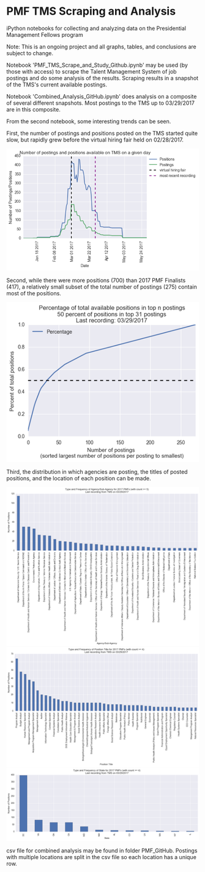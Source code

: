 # PMF TMS Scraping and Analysis
iPython notebooks for collecting and analyzing data on the Presidential Management Fellows program

Note: This is an ongoing project and all graphs, tables, and conclusions are subject to change.

Notebook 'PMF_TMS_Scrape_and_Study_Github.ipynb' may be used (by those with access) to scrape the Talent Management System of job postings and do some analysis of the results. Scraping results in a snapshot of the TMS's current available postings.

Notebook 'Combined_Analysis_GitHub.ipynb' does analysis on a composite of several different snapshots. Most postings to the TMS up to 03/29/2017 are in this composite.

From the second notebook, some interesting trends can be seen.

First, the number of postings and positions posted on the TMS started quite slow, but rapidly grew before the virtual hiring fair held on 02/28/2017.

<img src="./PMF_GitHub/DailyPositionsPostings.png" />

Second, while there were more positions (700) than 2017 PMF Finalists (417), a relatively small subset of the total number of postings (275) contain most of the positions.

<img src="./PMF_GitHub/TopPercentage.png" />

Third, the distribution in which agencies are posting, the titles of posted positions, and the location of each position can be made.

<img src="./PMF_GitHub/TopAgencies.png" />

<img src="./PMF_GitHub/TopPositions.png" />

<img src="./PMF_GitHub/TopStates.png" />

csv file for combined analysis may be found in folder PMF_GitHub. Postings with multiple locations are split in the csv file so each location has a unique row.
